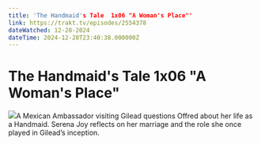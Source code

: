 ```yaml
---
title: 'The Handmaid's Tale  1x06 "A Woman's Place"' 
link: https://trakt.tv/episodes/2554378
dateWatched: 12-28-2024
dateTime: 2024-12-28T23:40:38.000000Z
---
```

# The Handmaid's Tale  1x06 "A Woman's Place"

![](https://walter-r2.trakt.tv/images/episodes/002/554/378/screenshots/thumb/90876891d0.jpg)A Mexican Ambassador visiting Gilead questions Offred about her life as a Handmaid. Serena Joy reflects on her marriage and the role she once played in Gilead’s inception.